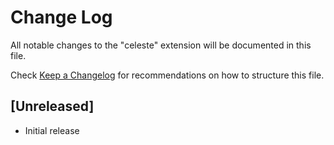 # Change Log

All notable changes to the "celeste" extension will be documented in this file.

Check [Keep a Changelog](http://keepachangelog.com/) for recommendations on how to structure this file.

## [Unreleased]

- Initial release